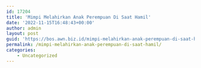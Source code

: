 ```yaml
---
id: 17204
title: 'Mimpi Melahirkan Anak Perempuan Di Saat Hamil'
date: '2022-11-15T16:48:43+00:00'
author: admin
layout: post
guid: 'https://bos.awn.biz.id/mimpi-melahirkan-anak-perempuan-di-saat-hamil/'
permalink: /mimpi-melahirkan-anak-perempuan-di-saat-hamil/
categories:
    - Uncategorized
---
```


